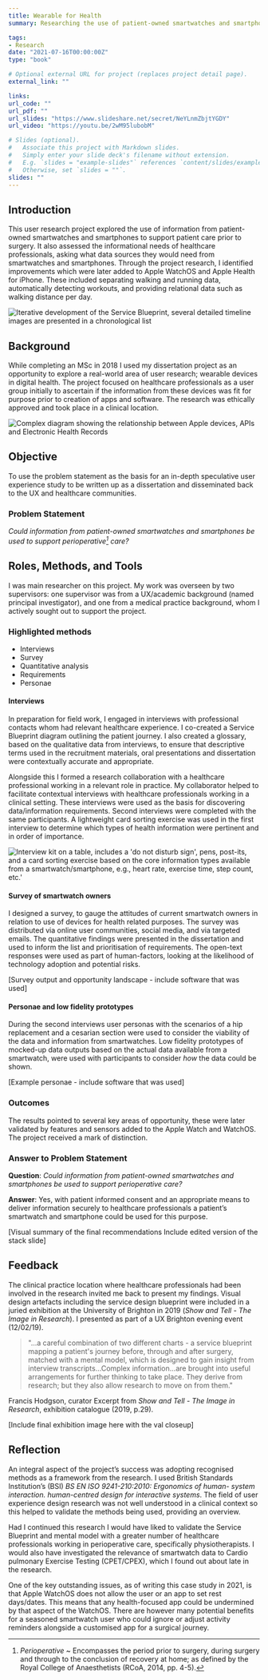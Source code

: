 ```yaml
---
title: Wearable for Health
summary: Researching the use of patient-owned smartwatches and smartphones to support surgery

tags:
- Research
date: "2021-07-16T00:00:00Z"
type: "book"

# Optional external URL for project (replaces project detail page).
external_link: ""

links:
url_code: ""
url_pdf: ""
url_slides: "https://www.slideshare.net/secret/NeYLnmZbjtYGDY"
url_video: "https://youtu.be/2wM95lubobM"

# Slides (optional).
#   Associate this project with Markdown slides.
#   Simply enter your slide deck's filename without extension.
#   E.g. `slides = "example-slides"` references `content/slides/example-slides.md`.
#   Otherwise, set `slides = ""`.
slides: ""
---
```


## Introduction
This user research project explored the use of information from patient-owned smartwatches and smartphones to support patient care prior to surgery. It also assessed the informational needs of healthcare professionals, asking what data sources they would need from smartwatches and smartphones. Through the project research, I identified improvements which were later added to Apple WatchOS and Apple Health for iPhone. These included separating walking and running data, automatically detecting workouts, and providing relational data such as walking distance per day.

![Iterative development of the Service Blueprint, several detailed timeline images are presented in a chronological list](blueprint_iterations.png "Overview of the iterative development of the Service Blueprint. The 
printed version of the Service Blueprint is over two metres wide and is designed to be viewed as a long poster. It was created using LucidChart.")

## Background
While completing an MSc in 2018 I used my dissertation project as an opportunity to explore a real-world area of user research; wearable devices in digital health. The project focused on healthcare professionals as a user group initially to ascertain if the information from these devices was fit for purpose prior to creation of apps and software. The research was ethically approved and took place in a clinical location.

![Complex diagram showing the relationship between Apple devices, APIs and Electronic Health Records](applehealthapp-system.jpg "The Apple Health app ecosystem is reliant on infrastructure provided by a healthcare provide. Inspired by ‘system maps’ in Stickdorn *et al.* (2018), This is Service Design Doing, pp. 58-63. Created using Adobe Illustrator CC as part of a competitor analysis. </br></br> Dotted lines indicate two-way data exchange and read/write relationship.</br> P ~ Patient, and HCP ~ Healthcare Professional.")


## Objective
To use the problem statement as the basis for an in-depth speculative user experience study to be written up as a dissertation and disseminated back to the UX and healthcare communities.

### Problem Statement
*Could information from patient-owned smartwatches and smartphones be used to support perioperative[^1] care?* 

[^1]: *Perioperative* ~ Encompasses the period prior to surgery, during surgery and through to the conclusion of recovery at home; as defined by the Royal College of Anaesthetists (RCoA, 2014, pp. 4-5).

## Roles, Methods, and Tools
I was main researcher on this project. My work was overseen by two supervisors: one supervisor was from a UX/academic background (named principal investigator), and one from a medical practice background, whom I actively sought out to support the project.

### Highlighted methods
<ul class="skills-list">
<li>Interviews</li>
<li>Survey</li>
<li>Quantitative analysis</li>
<li>Requirements</li>
<li>Personae</li>
</ul>

#### Interviews
In preparation for field work, I engaged in interviews with professional contacts whom had relevant healthcare experience. I co-created a Service Blueprint diagram outlining the patient journey. I also created a glossary, based on the qualitative data from interviews, to ensure that descriptive terms used in the recruitment materials, oral presentations and dissertation were contextually accurate and appropriate.

Alongside this I formed a research collaboration with a healthcare professional working in a relevant role in practice. My collaborator helped to facilitate contextual interviews with healthcare professionals working in a clinical setting. These interviews were used as the basis for discovering data/information requirements. Second interviews were completed with the same participants. A lightweight card sorting exercise was used in the first interview to determine which types of health information were pertinent and in order of importance.

![Interview kit on a table, includes a 'do not disturb sign', pens, post-its, and a card sorting exercise based on the core information types available from a smartwatch/smartphone, e.g., heart rate, exercise time, step count, etc.'](research-wearable-for-health.jpg "Lightweight interview kit. Designed to be taken to a room in a clinical practice location and quickly picked up if needsbe. Cards were laminated for easy cleaning between participant uses. Wax pencils and whiteboard pens were used for annotations/comments on the cards.")

#### Survey of smartwatch owners
I designed a survey, to gauge the attitudes of current smartwatch owners in relation to use of devices for health related purposes. The survey was distributed via online user communities, social media, and via targeted emails. The quantitative findings were presented in the dissertation and used to inform the list and prioritisation of requirements. The open-text responses were used as part of human-factors, looking at the likelihood of technology adoption and potential risks.

[Survey output and opportunity landscape - include software that was used] 

#### Personae and low fidelity prototypes
During the second interviews user personas with the scenarios of a hip replacement and a cesarian section were used to consider the viability of the data and information from smartwatches. Low fidelity prototypes of mocked-up data outputs based on the actual data available from a smartwatch, were used with participants to consider *how* the data could be shown.

[Example personae - include software that was used]

### Outcomes

The results pointed to several key areas of opportunity, these were later validated by features and sensors added to the Apple Watch and WatchOS. The project received a mark of distinction.

### Answer to Problem Statement
**Question**: *Could information from patient-owned smartwatches and smartphones be used to support perioperative care?*

**Answer**: Yes, with patient informed consent and an appropriate means to deliver information securely to healthcare professionals a patient’s smartwatch and smartphone could be used for this purpose.

[Visual summary of the final recommendations Include edited version of the stack slide]

## Feedback

The clinical practice location where healthcare professionals had been involved in the research invited me back to present my findings. Visual design artefacts including the service design blueprint were included in a juried exhibition at the University of Brighton in 2019 (*Show and Tell - The Image in Research*). I presented as part of a UX Brighton evening event (12/02/19).

>"...a careful combination of two different charts - a service blueprint mapping a patient's journey before, through and after surgery, matched with a mental model, which is designed to gain insight from interview transcripts...Complex information...are brought into useful arrangements for further thinking to take place. They derive from research; but they also allow research to move on from them."

Francis Hodgson, curator 
Excerpt from *Show and Tell - The Image in Research*, exhibition catalogue (2019, p.29).

[Include final exhibition image here with the val closeup]

## Reflection
An integral aspect of the project’s success was adopting recognised methods as a framework from the research. I used British Standards Institution’s (BSI) *BS EN ISO 9241-210:2010: Ergonomics of human- system interaction. human-centred design for interactive systems*. The field of user experience design research was not well understood in a clinical context so this helped to validate the methods being used, providing an overview.

Had I continued this research I would have liked to validate the Service Blueprint and mental model with a greater number of healthcare professionals working in perioperative care, specifically physiotherapists. I would also have investigated the relevance of smartwatch data to Cardio pulmonary Exercise Testing (CPET/CPEX), which I found out about late in the research. 

One of the key outstanding issues, as of writing this case study in 2021, is that Apple WatchOS does not allow the user or an app to set rest days/dates. This  means that any health-focused app could be undermined by that aspect of the WatchOS. There are however many potential benefits for a seasoned smartwatch user who could ignore or adjust activity reminders alongside a customised app for a surgical journey.